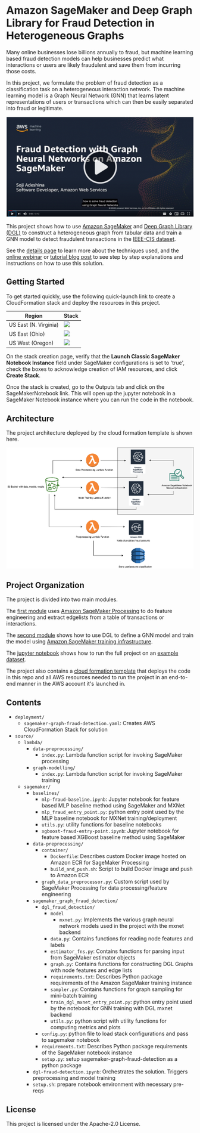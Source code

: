 # Amazon SageMaker and Deep Graph Library for Fraud Detection in Heterogeneous Graphs

Many online businesses lose billions annually to fraud, but machine learning based fraud detection models can help businesses predict what interactions or users are likely fraudulent and save them from incurring those costs. 

In this project, we formulate the problem of fraud detection as a classification task on a heterogeneous interaction network. The machine learning model is a Graph Neural Network (GNN) that learns latent representations of users or transactions which can then be easily separated into fraud or legitimate.

<p align="center">
  <a href="https://www.youtube.com/watch?v=4hPWEcXbhHI&feature=youtu.be">
    <img src="docs/overview_video_thumbnail.png" width="600px">
  </a>
</p>



This project shows how to use [Amazon SageMaker](https://aws.amazon.com/sagemaker/) and [Deep Graph Library (DGL)](https://www.dgl.ai/) to construct a heterogeneous graph from tabular data and train a GNN model to detect fraudulent transactions in the [IEEE-CIS dataset](https://www.kaggle.com/c/ieee-fraud-detection/data).

See the [details page](docs/details.md) to learn more about the techniques used, and the [online webinar](https://www.youtube.com/watch?v=P_oCAbSYRwY&feature=youtu.be) or [tutorial blog post](https://aws.amazon.com/blogs/machine-learning/detecting-fraud-in-heterogeneous-networks-using-amazon-sagemaker-and-deep-graph-library/) to see step by step explanations and instructions on how to use this solution.

## Getting Started

To get started quickly, use the following quick-launch link to create a CloudFormation stack and deploy the resources in this project.

| Region | Stack |
| ---- | ---- |
|US East (N. Virginia) |  [<img src="https://s3.amazonaws.com/cloudformation-examples/cloudformation-launch-stack.png">](https://us-east-1.console.aws.amazon.com/cloudformation/home?region=us-east-1#/stacks/quickcreate?templateURL=https://s3.amazonaws.com/sagemaker-solutions-us-east-1/Fraud-detection-in-financial-networks/deployment/sagemaker-graph-fraud-detection.yaml&stackName=sagemaker-soln-graph-fraud-detection-stack&param_CreateSageMakerNotebookInstance=true) |
|US East (Ohio) |  [<img src="https://s3.amazonaws.com/cloudformation-examples/cloudformation-launch-stack.png">](https://us-east-2.console.aws.amazon.com/cloudformation/home?region=us-east-2#/stacks/quickcreate?templateURL=https://s3-us-east-2.amazonaws.com/sagemaker-solutions-us-east-2/Fraud-detection-in-financial-networks/deployment/sagemaker-graph-fraud-detection.yaml&stackName=sagemaker-soln-graph-fraud-detection-stack&param_CreateSageMakerNotebookInstance=true) |
|US West (Oregon) |  [<img src="https://s3.amazonaws.com/cloudformation-examples/cloudformation-launch-stack.png">](https://us-west-2.console.aws.amazon.com/cloudformation/home?region=us-west-2#/stacks/quickcreate?templateURL=https://s3-us-west-2.amazonaws.com/sagemaker-solutions-us-west-2/Fraud-detection-in-financial-networks/deployment/sagemaker-graph-fraud-detection.yaml&stackName=sagemaker-soln-graph-fraud-detection-stack&param_CreateSageMakerNotebookInstance=true) |

On the stack creation page, verify that the **Launch Classic SageMaker Notebook Instance** field under SageMaker configurations is set to 'true', check the boxes to acknowledge creation of IAM resources, and click **Create Stack**.

Once the stack is created, go to the Outputs tab and click on the SageMakerNotebook link. This will open up the jupyter notebook in a SageMaker Notebook instance where you can run the code in the notebook.

## Architecture

The project architecture deployed by the cloud formation template is shown here.

![](docs/arch.png)

## Project Organization
The project is divided into two main modules.

The [first module](source/sagemaker/data-preprocessing) uses [Amazon SageMaker Processing](https://docs.aws.amazon.com/sagemaker/latest/dg/processing-job.html) to do feature engineering and extract edgelists from a table of transactions or interactions.


The [second module](source/sagemaker/sagemaker_graph_fraud_detection/dgl_fraud_detection) shows how to use DGL to define a GNN model and train the model using [Amazon SageMaker training infrastructure](https://docs.aws.amazon.com/sagemaker/latest/dg/deep-graph-library.html).


The [jupyter notebook](source/sagemaker/dgl-fraud-detection.ipynb) shows how to run the full project on an [example dataset](https://www.kaggle.com/c/ieee-fraud-detection/data).


The project also contains a [cloud formation template](deployment/sagemaker-graph-fraud-detection.yaml) that deploys the code in this repo and all AWS resources needed to run the project in an end-to-end manner in the AWS account it's launched in.

## Contents

* `deployment/`
  * `sagemaker-graph-fraud-detection.yaml`: Creates AWS CloudFormation Stack for solution
* `source/`
  * `lambda/`
    * `data-preprocessing/`
      * `index.py`: Lambda function script for invoking SageMaker processing
    * `graph-modelling/` 
      * `index.py`: Lambda function script for invoking SageMaker training
  * `sagemaker/`
    * `baselines/`
      * `mlp-fraud-baseline.ipynb`:  Jupyter notebook for feature based MLP baseline method using SageMaker and MXNet
      * `mlp_fraud_entry_point.py`: python entry point used by the MLP baseline notebook for MXNet training/deployment
      * `utils.py`: utility functions for baseline notebooks
      * `xgboost-fraud-entry-point.ipynb`: Jupyter notebook for feature based XGBoost baseline method using SageMaker
    * `data-preprocessing/`
      * `container/`
        * `Dockerfile`: Describes custom Docker image hosted on Amazon ECR for SageMaker Processing
        * `build_and_push.sh`: Script to build Docker image and push to Amazon ECR
      * `graph_data_preprocessor.py`: Custom script used by SageMaker Processing for data processing/feature engineering
    * `sagemaker_graph_fraud_detection/`
      * `dgl_fraud_detection/`
        * `model`
          *  `mxnet.py`: Implements the various graph neural network models used in the project with the mxnet backend
        * `data.py`: Contains functions for reading node features and labels
        * `estimator_fns.py`: Contains functions for parsing input from SageMaker estimator objects
        * `graph.py`: Contains functions for constructing DGL Graphs with node features and edge lists
        * `requirements.txt`: Describes Python package requirements of the Amazon SageMaker training instance
        * `sampler.py`: Contains functions for graph sampling for mini-batch training
        * `train_dgl_mxnet_entry_point.py`: python entry point used by the notebook for GNN training with DGL mxnet backend
        * `utils.py`: python script with utility functions for computing metrics and plots
      * `config.py`: python file to load stack configurations and pass to sagemaker notebook
      * `requirements.txt`: Describes Python package requirements of the SageMaker notebook instance
      * `setup.py`: setup sagemaker-graph-fraud-detection as a python package
    * `dgl-fraud-detection.ipynb`: Orchestrates the solution. Triggers preprocessing and model training
    * `setup.sh`: prepare notebook environment with necessary pre-reqs

## License

This project is licensed under the Apache-2.0 License.

